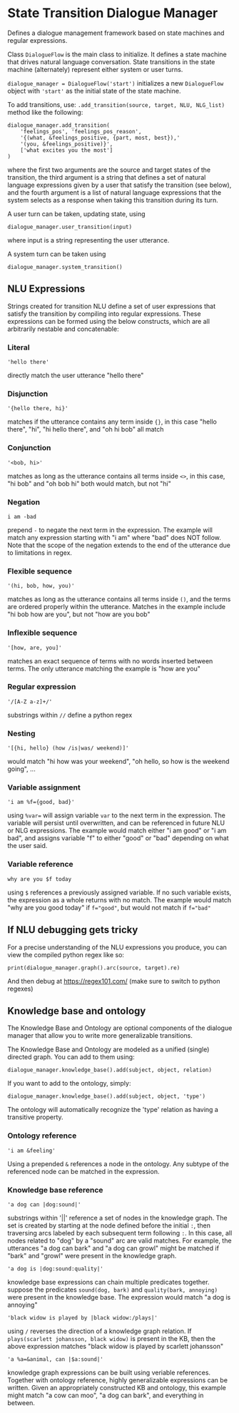 # State Transition Dialogue Manager

Defines a dialogue management framework based on state machines and 
regular expressions. 

Class `DialogueFlow` is the main class to initialize. It defines
a state machine that drives natural language conversation. State
transitions in the state machine (alternately) represent either 
system or user turns.

`dialogue_manager = DialogueFlow('start')`
initializes a new `DialogueFlow` object with `'start'` as the 
initial state of the state machine.

To add transitions, use:
```.add_transition(source, target, NLU, NLG_list)``` method like the 
following:
```
dialogue_manager.add_transition(
    'feelings_pos', 'feelings_pos_reason',
    '{(what, &feelings_positive, {part, most, best}),'
    '(you, &feelings_positive)}',
    ['what excites you the most']
)
```
where the first two arguments are the source and target states of 
the transition, the third argument is a string that defines a set 
of natural language expressions given by a user that satisfy the 
transition (see below), and the fourth argument is a list of natural 
language expressions that the system selects as a response when
taking this transition during its turn.

A user turn can be taken, updating state, using
```
dialogue_manager.user_transition(input)
```
where input is a string representing the user utterance.

A system turn can be taken using
```
dialogue_manager.system_transition()
```


## NLU Expressions

Strings created for transition NLU define a set of user expressions
that satisfy the transition by compiling into regular expressions.
These expressions can be formed using the below constructs, which
are all arbitrarily nestable and concatenable:

### Literal
```
'hello there'
```
directly match the user utterance "hello there"

### Disjunction
```
'{hello there, hi}'
```
matches if the utterance contains any term inside `{}`, in this case 
"hello there", "hi", "hi hello there", and "oh hi bob" all match

### Conjunction
```
'<bob, hi>'
```
matches as long as the utterance contains all terms inside `<>`,
in this case, "hi bob" and "oh bob hi" both would match, but not
"hi"

### Negation
```
i am -bad
```
prepend `-` to negate the next term in the expression. The example
will match any expression starting with "i am" where "bad" does NOT
follow. Note that the scope of the negation extends to the end
of the utterance due to limitations in regex.

### Flexible sequence
```
'(hi, bob, how, you)'
```
matches as long as the utterance contains all terms inside `()`,
and the terms are ordered properly within the utterance. Matches
in the example include "hi bob how are you", but not "how are you 
bob"

### Inflexible sequence
```
'[how, are, you]'
```
matches an exact sequence of terms with no words inserted between
terms. The only utterance matching the example is "how are you"

### Regular expression
```
'/[A-Z a-z]+/'
```
substrings within `//` define a python regex

### Nesting
```
'[{hi, hello} (how /is|was/ weekend)]'
```
would match "hi how was your weekend", "oh hello, so how is the
weekend going", ...

### Variable assignment
```
'i am %f={good, bad}'
```
using `%var=` will assign variable `var` to the next term in
the expression. The variable will persist until overwritten,
and can be referenced in future NLU or NLG expressions.
The example would match either "i am good" or "i am bad", and
assigns variable "f" to either "good" or "bad" depending
on what the user said.

### Variable reference
```
why are you $f today
```
using `$` references a previously assigned variable. If no such
variable exists, the expression as a whole returns with no match.
The example would match "why are you good today" if `f="good"`, 
but would not match if `f="bad"`

## If NLU debugging gets tricky
For a precise understanding of the NLU expressions you produce,
you can view the compiled python regex like so:
```
print(dialogue_manager.graph().arc(source, target).re)
```
And then debug at https://regex101.com/ (make sure to switch to
python regexes)

## Knowledge base and ontology

The Knowledge Base and Ontology are optional components of the 
dialogue manager that allow you to write more generalizable
transitions. 

The Knowledge Base and Ontology are modeled as a unified (single)
directed graph. You can add to them using:
```
dialogue_manager.knowledge_base().add(subject, object, relation)
```

If you want to add to the ontology, simply:
```
dialogue_manager.knowledge_base().add(subject, object, 'type')
```

The ontology will automatically recognize the 'type' relation
as having a transitive property.

### Ontology reference
```
'i am &feeling'
```
Using a prepended `&` references a node in the ontology. Any 
subtype of the referenced node can be matched in the expression.

### Knowledge base reference
```
'a dog can |dog:sound|'
```
substrings within '||' reference a set of nodes in the knowledge
graph. The set is created by starting at the node defined before
the initial `:`, then traversing arcs labeled by each subsequent
term following `:`. In this case, all nodes related to "dog" by
a "sound" arc are valid matches. For example, the utterances "a
dog can bark" and "a dog can growl" might be matched if "bark" and
"growl" were present in the knowledge graph.

```
'a dog is |dog:sound:quality|'
```
knowledge base expressions can chain multiple predicates together.
suppose the predicates `sound(dog, bark)` and `quality(bark, annoying)`
were present in the knowledge base. The expression would match 
"a dog is annoying"

```
'black widow is played by |black widow:/plays|'
```
using `/` reverses the direction of a knowledge graph relation. If
`plays(scarlett johansson, black widow)` is present in the KB, then
the above expression matches "black widow is played by scarlett 
johansson"

```
'a %a=&animal, can |$a:sound|'
```
knowledge graph expressions can be built using veriable references.
Together with ontology reference, highly generalizable expressions
can be written. Given an appropriately constructed KB and ontology,
this example might match "a cow can moo", "a dog can bark", and
everything in between.
